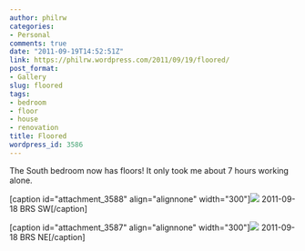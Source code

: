 ```yaml
---
author: philrw
categories:
- Personal
comments: true
date: "2011-09-19T14:52:51Z"
link: https://philrw.wordpress.com/2011/09/19/floored/
post_format:
- Gallery
slug: floored
tags:
- bedroom
- floor
- house
- renovation
title: Floored
wordpress_id: 3586
---
```


The South bedroom now has floors! It only took me about 7 hours working alone.

[caption id="attachment_3588" align="alignnone" width="300"][![](/images/Photo-Sep-18-20-46-33-300x224.jpg)](/images/photo-sep-18-20-46-33.jpg) 2011-09-18 BRS SW[/caption]

[caption id="attachment_3587" align="alignnone" width="300"][![](/images/Photo-Sep-18-20-46-54-300x224.jpg)](/images/photo-sep-18-20-46-54.jpg) 2011-09-18 BRS NE[/caption]
